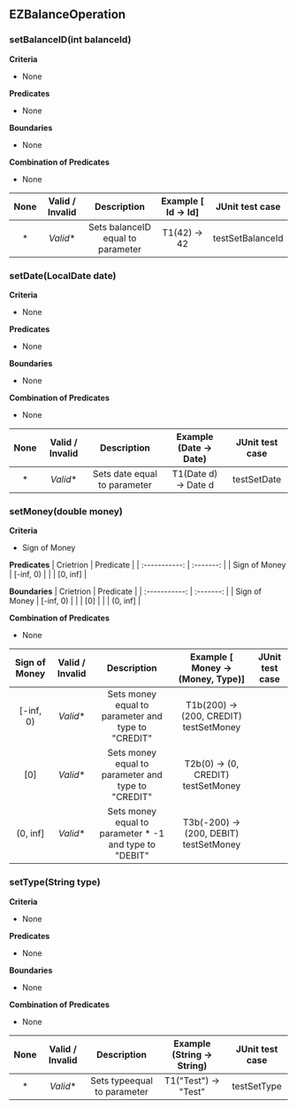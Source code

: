 ## EZBalanceOperation

### setBalanceID(int balanceId)

**Criteria**
* None

**Predicates**
* None

**Boundaries**
* None

**Combination of Predicates**
* None


| None  | Valid / Invalid |            Description            | Example [ Id -> Id] | JUnit test case  |
| :---: | :-------------: | :-------------------------------: | :-----------------: | :--------------: |
|   *   |    *Valid**     | Sets balanceID equal to parameter |    T1(42) -> 42     | testSetBalanceId |

### setDate(LocalDate date)

**Criteria**
* None

**Predicates**
* None

**Boundaries**
* None

**Combination of Predicates**
* None


| None  | Valid / Invalid |         Description          | Example (Date -> Date) | JUnit test case |
| :---: | :-------------: | :--------------------------: | :--------------------: | :-------------: |
|   *   |    *Valid**     | Sets date equal to parameter |  T1(Date d) -> Date d  |   testSetDate   |


### setMoney(double money)

**Criteria**
* Sign of Money

**Predicates**
|   Crietrion   | Predicate |
| :-----------: | :-------: |
| Sign of Money | [-inf, 0) |
|               | [0, inf]  |


**Boundaries**
|   Crietrion   | Predicate |
| :-----------: | :-------: |
| Sign of Money | [-inf, 0) |
|               |   \[0\]   |
|               | (0, inf]  |

**Combination of Predicates**
* None


| Sign of Money | Valid / Invalid |                      Description                       |   Example [ Money -> (Money, Type)]    | JUnit test case |
| :-----------: | :-------------: | :----------------------------------------------------: | :------------------------------------: | :-------------: |
|   [-inf, 0)   |    *Valid**     |   Sets money equal to parameter and type to "CREDIT"   | T1b(200) -> (200, CREDIT) testSetMoney |
|     \[0\]     |    *Valid**     |   Sets money equal to parameter and type to "CREDIT"   |   T2b(0) -> (0, CREDIT) testSetMoney   |
|   (0, inf]    |    *Valid**     | Sets money equal to parameter * -1 and type to "DEBIT" | T3b(-200) -> (200, DEBIT) testSetMoney |


### setType(String type)


**Criteria**
* None

**Predicates**
* None

**Boundaries**
* None

**Combination of Predicates**
* None


| None  | Valid / Invalid |         Description         | Example (String -> String) | JUnit test case |
| :---: | :-------------: | :-------------------------: | :------------------------: | :-------------: |
|   *   |    *Valid**     | Sets typeequal to parameter |    T1("Test") -> "Test"    |   testSetType   |

